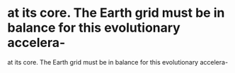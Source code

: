 # at its core. The Earth grid must be in balance for this evolutionary accelera-

at its core. The Earth grid must be in balance for this evolutionary accelera-